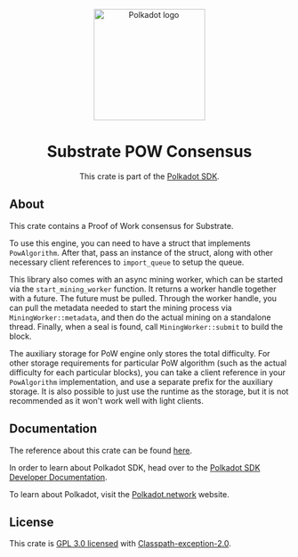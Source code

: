 <div align="center">

<img
alt="Polkadot logo" width="200"
src="https://raw.githubusercontent.com/paritytech/polkadot-sdk/rzadp/readmes/docs/images/Polkadot_Logo_Horizontal_Pink_BlackOnWhite.png">

# Substrate POW Consensus

This crate is part of the [Polkadot SDK](https://github.com/paritytech/polkadot-sdk/).

</div>

## About

This crate contains a Proof of Work consensus for Substrate.

To use this engine, you can need to have a struct that implements
`PowAlgorithm`. After that, pass an instance of the struct, along
with other necessary client references to `import_queue` to setup
the queue.

This library also comes with an async mining worker, which can be
started via the `start_mining_worker` function. It returns a worker
handle together with a future. The future must be pulled. Through
the worker handle, you can pull the metadata needed to start the
mining process via `MiningWorker::metadata`, and then do the actual
mining on a standalone thread. Finally, when a seal is found, call
`MiningWorker::submit` to build the block.

The auxiliary storage for PoW engine only stores the total difficulty.
For other storage requirements for particular PoW algorithm (such as
the actual difficulty for each particular blocks), you can take a client
reference in your `PowAlgorithm` implementation, and use a separate prefix
for the auxiliary storage. It is also possible to just use the runtime
as the storage, but it is not recommended as it won't work well with light
clients.

## Documentation

The reference about this crate can be found [here](https://paritytech.github.io/polkadot-sdk/master/sc_consensus_pow).

In order to learn about Polkadot SDK, head over to the [Polkadot SDK Developer Documentation](https://paritytech.github.io/polkadot-sdk/master/polkadot_sdk_docs/index.html).

To learn about Polkadot, visit the [Polkadot.network](https://polkadot.network/) website.

## License

This crate is [GPL 3.0 licensed](https://spdx.org/licenses/GPL-3.0-or-later.html) with [Classpath-exception-2.0](https://spdx.org/licenses/Classpath-exception-2.0.html).
